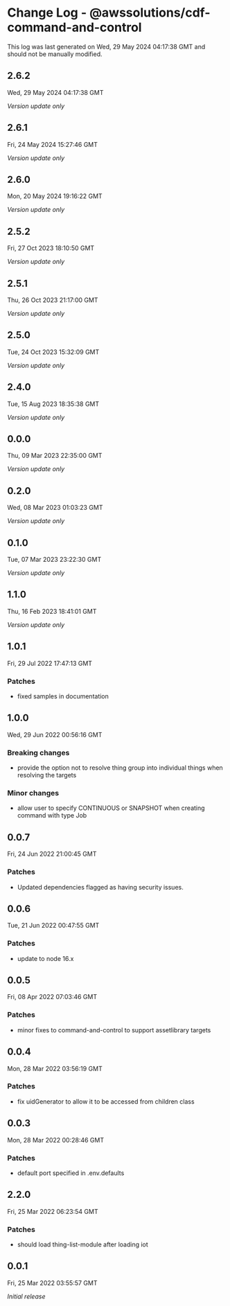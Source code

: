 # Change Log - @awssolutions/cdf-command-and-control

This log was last generated on Wed, 29 May 2024 04:17:38 GMT and should not be manually modified.

## 2.6.2
Wed, 29 May 2024 04:17:38 GMT

_Version update only_

## 2.6.1
Fri, 24 May 2024 15:27:46 GMT

_Version update only_

## 2.6.0
Mon, 20 May 2024 19:16:22 GMT

_Version update only_

## 2.5.2
Fri, 27 Oct 2023 18:10:50 GMT

_Version update only_

## 2.5.1
Thu, 26 Oct 2023 21:17:00 GMT

_Version update only_

## 2.5.0
Tue, 24 Oct 2023 15:32:09 GMT

_Version update only_

## 2.4.0
Tue, 15 Aug 2023 18:35:38 GMT

_Version update only_

## 0.0.0
Thu, 09 Mar 2023 22:35:00 GMT

_Version update only_

## 0.2.0
Wed, 08 Mar 2023 01:03:23 GMT

_Version update only_

## 0.1.0
Tue, 07 Mar 2023 23:22:30 GMT

_Version update only_

## 1.1.0
Thu, 16 Feb 2023 18:41:01 GMT

_Version update only_

## 1.0.1
Fri, 29 Jul 2022 17:47:13 GMT

### Patches

- fixed samples in documentation

## 1.0.0
Wed, 29 Jun 2022 00:56:16 GMT

### Breaking changes

- provide the option not to resolve thing group into individual things when resolving the targets

### Minor changes

- allow user to specify CONTINUOUS or SNAPSHOT when creating command with type Job

## 0.0.7
Fri, 24 Jun 2022 21:00:45 GMT

### Patches

- Updated dependencies flagged as having security issues.

## 0.0.6
Tue, 21 Jun 2022 00:47:55 GMT

### Patches

- update to node 16.x

## 0.0.5
Fri, 08 Apr 2022 07:03:46 GMT

### Patches

- minor fixes to command-and-control to support assetlibrary targets

## 0.0.4
Mon, 28 Mar 2022 03:56:19 GMT

### Patches

- fix uidGenerator to allow it to be accessed from children class

## 0.0.3
Mon, 28 Mar 2022 00:28:46 GMT

### Patches

- default port specified in .env.defaults

## 2.2.0
Fri, 25 Mar 2022 06:23:54 GMT

### Patches

- should load thing-list-module after loading iot

## 0.0.1
Fri, 25 Mar 2022 03:55:57 GMT

_Initial release_

